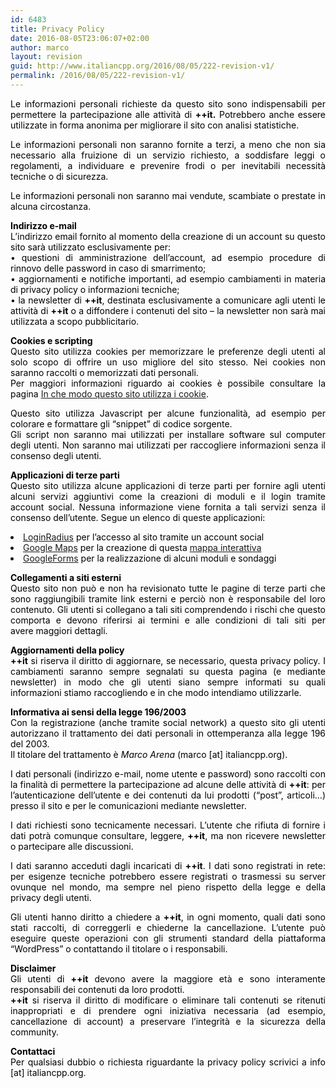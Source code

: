 ```yaml
---
id: 6483
title: Privacy Policy
date: 2016-08-05T23:06:07+02:00
author: marco
layout: revision
guid: http://www.italiancpp.org/2016/08/05/222-revision-v1/
permalink: /2016/08/05/222-revision-v1/
---
```

<p style="text-align: justify;">
  <span style="color: #000000;">Le informazioni personali richieste da questo sito sono indispensabili per permettere la partecipazione alle attività di <strong>++it.</strong> Potrebbero anche essere utilizzate in forma anonima per migliorare il sito con analisi statistiche.</span>
</p>

<p style="text-align: justify;">
  <span style="color: #000000;">Le informazioni personali non saranno fornite a terzi, a meno che non sia necessario alla fruizione di un servizio richiesto, a soddisfare leggi o regolamenti, a individuare e prevenire frodi o per inevitabili necessità tecniche o di sicurezza.</span>
</p>

<p style="text-align: justify;">
  <span style="color: #000000;">Le informazioni personali non saranno mai vendute, scambiate o prestate in alcuna circostanza.</span>
</p>

<p style="text-align: justify;">
  <span style="color: #000000;"><strong>Indirizzo e-mail</strong></span><br /> <span style="color: #000000;"> L&#8217;indirizzo email fornito al momento della creazione di un account su questo sito sarà utilizzato esclusivamente per:</span><br /> <span style="color: #000000;"> • questioni di amministrazione dell&#8217;account, ad esempio procedure di rinnovo delle password in caso di smarrimento;</span><br /> <span style="color: #000000;"> • aggiornamenti e notifiche importanti, ad esempio cambiamenti in materia di privacy policy o informazioni tecniche;</span><br /> <span style="color: #000000;"> • la newsletter di <strong>++it</strong>, destinata esclusivamente a comunicare agli utenti le attività di <strong>++it</strong> o a diffondere i contenuti del sito &#8211; la newsletter non sarà mai utilizzata a scopo pubblicitario.</span>
</p>

<p style="text-align: justify;">
  <span style="color: #000000;"><strong>Cookies e scripting</strong></span><br /> <span style="color: #000000;"> Questo sito utilizza cookies per memorizzare le preferenze degli utenti al solo scopo di offrire un uso migliore del sito stesso. Nei cookies non saranno raccolti o memorizzati dati personali.<br /> Per maggiori informazioni riguardo ai cookies è possibile consultare la pagina <a href="http://www.italiancpp.org/cookie" target="_blank">In che modo questo sito utilizza i cookie</a>.</span>
</p>

<p style="text-align: justify;">
  <span style="color: #000000;">Questo sito utilizza Javascript per alcune funzionalità, ad esempio per colorare e formattare gli &#8220;snippet&#8221; di codice sorgente.</span><br /> <span style="color: #000000;"> Gli script non saranno mai utilizzati per installare software sul computer degli utenti. Non saranno mai utilizzati per raccogliere informazioni senza il consenso degli utenti.</span>
</p>

<p style="text-align: justify;">
  <span style="color: #000000;"><strong>Applicazioni di terze parti<br /> </strong>Questo sito utilizza alcune applicazioni di terze parti per fornire agli utenti alcuni servizi aggiuntivi come la creazioni di moduli e il login tramite account social. Nessuna informazione viene fornita a tali servizi senza il consenso dell&#8217;utente. Segue un elenco di queste applicazioni:</span>
</p>

<li style="text-align: justify;">
  <a href="http://www.loginradius.com/" target="_blank">LoginRadius</a> <span style="color: #000000;">per l&#8217;accesso al sito tramite un account social</span>
</li>
<li style="text-align: justify;">
  <a href="https://maps.google.com" target="_blank">Google Maps</a> <span style="color: #000000;">per la creazione di questa</span> <a href="http://www.italiancpp.org/map/" target="_blank">mappa interattiva</a>
</li>
<li style="text-align: justify;">
  <a href="https://www.google.it/intl/it/forms/about/" target="_blank">GoogleForms</a> <span style="color: #000000;">per la realizzazione di alcuni moduli e sondaggi</span>
</li>

<p style="text-align: justify;">
  <strong><span style="color: #000000;">Collegamenti a siti esterni</span></strong><br /> <span style="color: #000000;">Questo sito non può e non ha revisionato tutte le pagine di terze parti che sono raggiungibili tramite link esterni e perciò non è responsabile del loro contenuto. Gli utenti si collegano a tali siti comprendendo i rischi che questo comporta e devono riferirsi ai termini e alle condizioni di tali siti per avere maggiori dettagli.</span>
</p>

<p style="text-align: justify;">
  <span style="color: #000000;"><strong>Aggiornamenti della policy</strong></span><br /> <span style="color: #000000;"><strong> ++it</strong> si riserva il diritto di aggiornare, se necessario, questa privacy policy. I cambiamenti saranno sempre segnalati su questa pagina (e mediante newsletter) in modo che gli utenti siano sempre informati su quali informazioni stiamo raccogliendo e in che modo intendiamo utilizzarle.</span>
</p>

<p style="text-align: justify;">
  <span style="color: #000000;"><strong>Informativa ai sensi della legge 196/2003</strong></span><br /> <span style="color: #000000;"> Con la registrazione (anche tramite social network) a questo sito gli utenti autorizzano il trattamento dei dati personali in ottemperanza alla legge 196 del 2003.</span><br /> <span style="color: #000000;"> Il titolare del trattamento è <em>Marco Arena</em> (marco [at] italiancpp.org).</span>
</p>

<p style="text-align: justify;">
  <span style="color: #000000;">I dati personali (indirizzo e-mail, nome utente e password) sono raccolti con la finalità di permettere la partecipazione ad alcune delle attività di <strong>++it</strong>: per l&#8217;autenticazione dell&#8217;utente e dei contenuti da lui prodotti (&#8220;post&#8221;, articoli&#8230;) presso il sito e per le comunicazioni mediante newsletter.</span>
</p>

<p style="text-align: justify;">
  <span style="color: #000000;">I dati richiesti sono tecnicamente necessari. L&#8217;utente che rifiuta di fornire i dati potrà comunque consultare, leggere, <strong>++it</strong>, ma non ricevere newsletter o partecipare alle discussioni.</span>
</p>

<p style="text-align: justify;">
  <span style="color: #000000;">I dati saranno acceduti dagli incaricati di <strong>++it</strong>. I dati sono registrati in rete: per esigenze tecniche potrebbero essere registrati o trasmessi su server ovunque nel mondo, ma sempre nel pieno rispetto della legge e della privacy degli utenti.</span>
</p>

<p style="text-align: justify;">
  <span style="color: #000000;">Gli utenti hanno diritto a chiedere a <strong>++it</strong>, in ogni momento, quali dati sono stati raccolti, di correggerli e chiederne la cancellazione. L&#8217;utente può eseguire queste operazioni con gli strumenti standard della piattaforma &#8220;WordPress&#8221; o contattando il titolare o i responsabili.</span>
</p>

<p style="text-align: justify;">
  <span style="color: #000000;"><strong>Disclaimer</strong></span><br /> <span style="color: #000000;"> Gli utenti di <strong>++it</strong> devono avere la maggiore età e sono interamente responsabili dei contenuti da loro prodotti.</span><br /> <span style="color: #000000;"><strong> ++it</strong> si riserva il diritto di modificare o eliminare tali contenuti se ritenuti inappropriati e di prendere ogni iniziativa necessaria (ad esempio, cancellazione di account) a preservare l&#8217;integrità e la sicurezza della community.</span>
</p>

<p style="text-align: justify;">
  <span style="color: #000000;"><strong>Contattaci</strong><br /> Per qualsiasi dubbio o richiesta riguardante la privacy policy scrivici a info [at] italiancpp.org.</span>
</p>